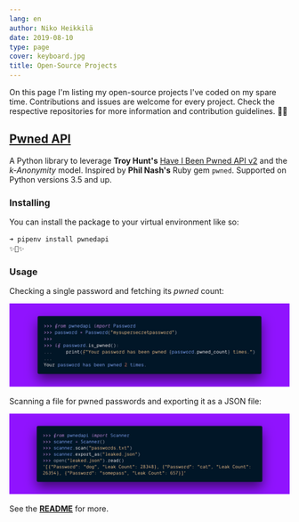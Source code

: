 ```yaml
---
lang: en
author: Niko Heikkilä
date: 2019-08-10
type: page
cover: keyboard.jpg
title: Open-Source Projects
---
```


On this page I'm listing my open-source projects I've coded on my spare time. Contributions and issues are welcome for every project. Check the respective repositories for more information and contribution guidelines. 🙏🏽

## [Pwned API][pwnedapi]

A Python library to leverage **Troy Hunt's** [Have I Been Pwned API v2][hibp] and the _k-Anonymity_ model. Inspired by **Phil Nash's** Ruby gem `pwned`. Supported on Python versions 3.5 and up.

### Installing

You can install the package to your virtual environment like so:

```bash
➜ pipenv install pwnedapi
✨🍰✨
```

### Usage

Checking a single password and fetching its _pwned_ count:

![Checking Single Password](https://github.com/nikoheikkila/pwnedapi/raw/master/docs/check.png)

Scanning a file for pwned passwords and exporting it as a JSON file:

![Scanning a File](https://github.com/nikoheikkila/pwnedapi/raw/master/docs/scan.png)

See the [**README**][github] for more.

<!-- Links -->
[pwnedapi]: https://pypi.org/project/pwnedapi/
[github]: https://github.com/nikoheikkila/pwnedapi
[hibp]: https://haveibeenpwned.com/API/v2
[hibp2]: https://haveibeenpwned.com/
[tablib]: http://docs.python-tablib.org/en/master/
